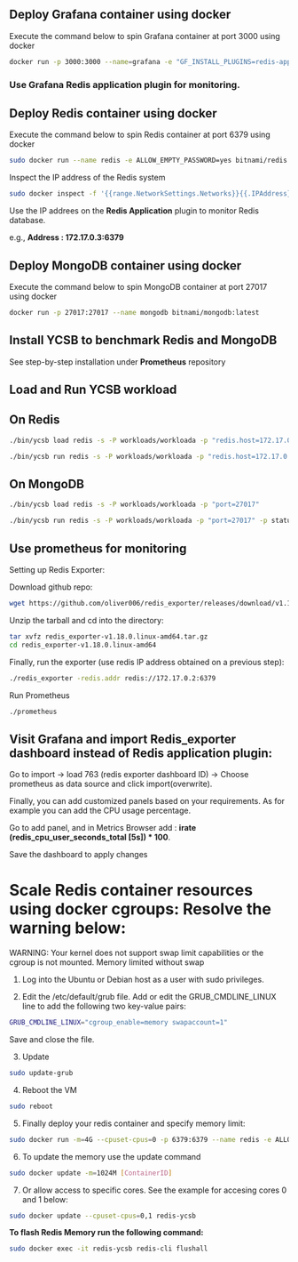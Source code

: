 ## Deploy Grafana container using docker

Execute the command below to spin Grafana container at port 3000 using docker

```sh
docker run -p 3000:3000 --name=grafana -e "GF_INSTALL_PLUGINS=redis-app" grafana/grafana
```

### Use Grafana Redis application plugin for monitoring.

## Deploy Redis container using docker

Execute the command below to spin Redis container at port 6379 using docker

```sh
sudo docker run --name redis -e ALLOW_EMPTY_PASSWORD=yes bitnami/redis:latest
```

Inspect the IP address of the Redis system

```sh
sudo docker inspect -f '{{range.NetworkSettings.Networks}}{{.IPAddress}}{{end}}' container_name_or_id
```

Use the IP addrees on the **Redis Application** plugin to monitor Redis database.

e.g., **Address : 172.17.0.3:6379**

## Deploy MongoDB container using docker

Execute the command below to spin MongoDB container at port 27017 using docker

```sh
docker run -p 27017:27017 --name mongodb bitnami/mongodb:latest 
```


## Install YCSB to benchmark Redis and MongoDB 

See step-by-step installation under **Prometheus** repository

## Load and Run YCSB workload 


## On Redis

```sh
./bin/ycsb load redis -s -P workloads/workloada -p "redis.host=172.17.0.3" -p "redis.port=6379" > outputLoad.txt
```


```sh
./bin/ycsb run redis -s -P workloads/workloada -p "redis.host=172.17.0.3" -p "redis.port=6379" -p status.interval=1 > outputRun.txt
```

## On MongoDB


```sh
./bin/ycsb load redis -s -P workloads/workloada -p "port=27017" 
```


```sh
./bin/ycsb run redis -s -P workloads/workloada -p "port=27017" -p status.interval=1 > outputRun.txt
```

## Use prometheus for monitoring 

Setting up Redis Exporter:

Download github repo:

```sh
wget https://github.com/oliver006/redis_exporter/releases/download/v1.18.0/redis_exporter-v1.18.0.linux-amd64.tar.gz
```

Unzip the tarball and cd into the directory:

```sh
tar xvfz redis_exporter-v1.18.0.linux-amd64.tar.gz
cd redis_exporter-v1.18.0.linux-amd64
```

Finally, run the exporter (use redis IP address obtained on a previous step):

```sh
./redis_exporter -redis.addr redis://172.17.0.2:6379
```

Run Prometheus

```sh
./prometheus
```

## Visit Grafana and import Redis_exporter dashboard instead of Redis application plugin:

Go to import -> load 763 (redis exporter dashboard ID) -> Choose prometheus as data source and click import(overwrite).

Finally, you can add customized panels based on your requirements. As for example you can add the CPU usage percentage.

Go to add panel, and in Metrics Browser add :  **irate (redis_cpu_user_seconds_total [5s]) * 100**.

Save the dashboard to apply changes

# Scale Redis container resources using docker cgroups: Resolve the warning below:

WARNING: Your kernel does not support swap limit capabilities or the cgroup is not mounted. Memory limited without 
swap

1) Log into the Ubuntu or Debian host as a user with sudo privileges.

2) Edit the /etc/default/grub file. Add or edit the GRUB_CMDLINE_LINUX line to add the following two key-value pairs:

```sh
GRUB_CMDLINE_LINUX="cgroup_enable=memory swapaccount=1"
```
Save and close the file.

3) Update 

```sh
sudo update-grub
```

4) Reboot the VM

```sh
sudo reboot
```

5) Finally deploy your redis container and specify memory limit:

```sh
sudo docker run -m=4G --cpuset-cpus=0 -p 6379:6379 --name redis -e ALLOW_EMPTY_PASSWORD=yes bitnami/redis:latest

```

6) To update the memory use the update command

```sh
sudo docker update -m=1024M [ContainerID]
```

7) Or allow access to specific cores. See the example for accesing cores 0 and 1 below:

```sh
sudo docker update --cpuset-cpus=0,1 redis-ycsb
```

**To flash Redis Memory run the following command:**

```sh
sudo docker exec -it redis-ycsb redis-cli flushall
```








